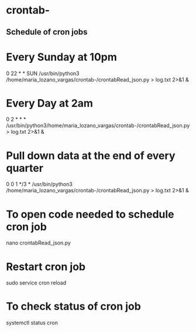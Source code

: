 # crontab-

## Schedule of cron jobs

# Every Sunday at 10pm
0 22 * * SUN /usr/bin/python3 /home/maria_lozano_vargas/crontab-/crontabRead_json.py > log.txt 2>&1 &

# Every Day at 2am
0 2 * * * /usr/bin/python3/home/maria_lozano_vargas/crontab-/crontabRead_json.py > log.txt 2>&1 &

# Pull down data at the end of every quarter
0 0 1 */3 * /usr/bin/python3 /home/maria_lozano_vargas/crontab-/crontabRead_json.py > log.txt 2>&1 &

# To open code needed to schedule cron job
nano crontabRead_json.py

# Restart cron job
sudo service cron reload

# To check status of cron job
systemctl status cron

